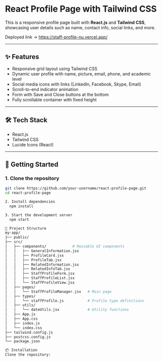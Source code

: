 # React Profile Page with Tailwind CSS

This is a responsive profile page built with **React.js** and **Tailwind CSS**, showcasing user details such as name, contact info, social links, and more.

Deployed link -> https://staff-profile-nu.vercel.app/

---

## ✨ Features

- Responsive grid layout using Tailwind CSS
- Dynamic user profile with name, picture, email, phone, and academic level
- Social media icons with links (LinkedIn, Facebook, Skype, Email)
- Scroll-to-end indicator animation
- Form with Save and Close buttons at the bottom
- Fully scrollable container with fixed height

---

## 🛠 Tech Stack

- React.js
- Tailwind CSS
- Lucide Icons (React)

---

## 🚀 Getting Started

### 1. Clone the repository

```bash
git clone https://github.com/your-username/react-profile-page.git
cd react-profile-page

2. Install dependencies
  npm install

3. Start the development server
  npm start

📁 Project Structure
my-app/
├── public/
├── src/
│   ├── components/            # Reusable UI components
│   │   ├── GeneralInformation.jsx
│   │   ├── ProfileCard.jsx
│   │   ├── ProfileTab.jsx
│   │   ├── RelatedInformation.jsx
│   │   ├── RelatedInfoTab.jsx
│   │   ├── StaffProfileForm.jsx
│   │   ├── StaffProfileList.jsx
│   │   └── StaffProfileView.jsx
│   ├── pages/
│   │   └── StaffProfileManager.jsx   # Main page
│   ├── types/
│   │   └── staffProfile.js           # Profile type definitions
│   ├── utils/
│   │   └── dateUtils.jsx             # Utility functions
│   ├── App.js
│   ├── App.css
│   ├── index.js
│   └── index.css
├── tailwind.config.js
├── postcss.config.js
└── package.json

📦 Installation
Clone the repository:
